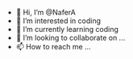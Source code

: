 - 👋 Hi, I’m @NaferA
- 👀 I’m interested in coding
- 🌱 I’m currently learning coding
- 💞️ I’m looking to collaborate on ...
- 📫 How to reach me ...

<!---
NaferA/NaferA is a ✨ special ✨ repository because its `README.md` (this file) appears on your GitHub profile.
You can click the Preview link to take a look at your changes.
--->
